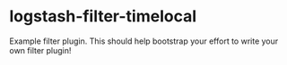 # logstash-filter-timelocal
Example filter plugin. This should help bootstrap your effort to write your own filter plugin!
